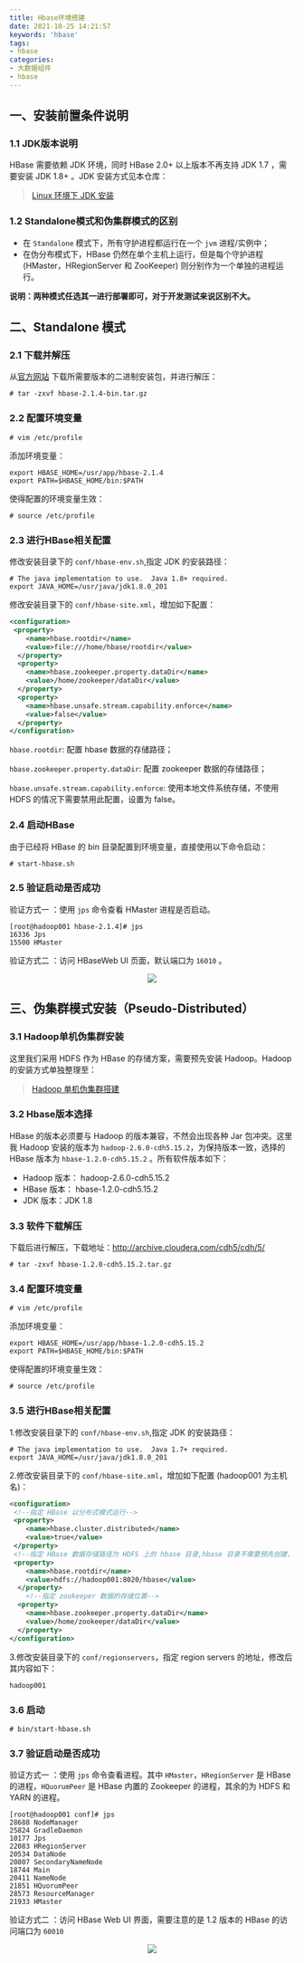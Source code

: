 ```yaml
---
title: Hbase环境搭建
date: 2021-10-25 14:21:57
keywords: 'hbase'
tags:
- hbase
categories:
- 大数据组件
- hbase
---
```

## 一、安装前置条件说明

### 1.1 JDK版本说明

HBase 需要依赖 JDK 环境，同时 HBase 2.0+ 以上版本不再支持 JDK 1.7 ，需要安装 JDK 1.8+ 。JDK 安装方式见本仓库：

> [Linux 环境下 JDK 安装](https://github.com/ihadyou/BigData-Notes/blob/master/notes/installation/Linux下JDK安装.md)

### 1.2 Standalone模式和伪集群模式的区别

+ 在 `Standalone` 模式下，所有守护进程都运行在一个 `jvm` 进程/实例中；
+ 在伪分布模式下，HBase 仍然在单个主机上运行，但是每个守护进程 (HMaster，HRegionServer 和 ZooKeeper) 则分别作为一个单独的进程运行。

**说明：两种模式任选其一进行部署即可，对于开发测试来说区别不大。**

## 二、Standalone 模式

### 2.1 下载并解压

从[官方网站](https://hbase.apache.org/downloads.html) 下载所需要版本的二进制安装包，并进行解压：

```shell
# tar -zxvf hbase-2.1.4-bin.tar.gz
```

### 2.2 配置环境变量

```shell
# vim /etc/profile
```

添加环境变量：

```shell
export HBASE_HOME=/usr/app/hbase-2.1.4
export PATH=$HBASE_HOME/bin:$PATH
```

使得配置的环境变量生效：

```shell
# source /etc/profile
```

### 2.3 进行HBase相关配置

修改安装目录下的 `conf/hbase-env.sh`,指定 JDK 的安装路径：

```shell
# The java implementation to use.  Java 1.8+ required.
export JAVA_HOME=/usr/java/jdk1.8.0_201
```

修改安装目录下的 `conf/hbase-site.xml`，增加如下配置：

```xml
<configuration>
 <property>
    <name>hbase.rootdir</name>
    <value>file:///home/hbase/rootdir</value>
  </property>
  <property>
    <name>hbase.zookeeper.property.dataDir</name>
    <value>/home/zookeeper/dataDir</value>
  </property>
  <property>
    <name>hbase.unsafe.stream.capability.enforce</name>
    <value>false</value>
  </property>
</configuration>
```

`hbase.rootdir`: 配置 hbase 数据的存储路径；

`hbase.zookeeper.property.dataDir`: 配置 zookeeper 数据的存储路径；

`hbase.unsafe.stream.capability.enforce`: 使用本地文件系统存储，不使用 HDFS 的情况下需要禁用此配置，设置为 false。

### 2.4 启动HBase

由于已经将 HBase 的 bin 目录配置到环境变量，直接使用以下命令启动：

```shell
# start-hbase.sh
```

### 2.5 验证启动是否成功

验证方式一 ：使用 `jps` 命令查看 HMaster 进程是否启动。

```
[root@hadoop001 hbase-2.1.4]# jps
16336 Jps
15500 HMaster
```

验证方式二 ：访问 HBaseWeb UI 页面，默认端口为 `16010` 。

<div align="center"> <img src="https://gitee.com/ihadyou/BigData-Notes/raw/master/pictures/hbase-web-ui.png"/> </div>


## 三、伪集群模式安装（Pseudo-Distributed）

### 3.1 Hadoop单机伪集群安装

这里我们采用 HDFS 作为 HBase 的存储方案，需要预先安装 Hadoop。Hadoop 的安装方式单独整理至：

> [Hadoop 单机伪集群搭建](https://github.com/ihadyou/BigData-Notes/blob/master/notes/installation/Hadoop单机版本环境搭建.md)

### 3.2 Hbase版本选择

HBase 的版本必须要与 Hadoop 的版本兼容，不然会出现各种 Jar 包冲突。这里我 Hadoop 安装的版本为 `hadoop-2.6.0-cdh5.15.2`，为保持版本一致，选择的 HBase 版本为 `hbase-1.2.0-cdh5.15.2` 。所有软件版本如下：

+ Hadoop 版本： hadoop-2.6.0-cdh5.15.2
+ HBase 版本： hbase-1.2.0-cdh5.15.2
+ JDK 版本：JDK 1.8



### 3.3 软件下载解压

下载后进行解压，下载地址：http://archive.cloudera.com/cdh5/cdh/5/

```shell
# tar -zxvf hbase-1.2.0-cdh5.15.2.tar.gz
```

### 3.4 配置环境变量
```shell
# vim /etc/profile
```

添加环境变量：

```shell
export HBASE_HOME=/usr/app/hbase-1.2.0-cdh5.15.2
export PATH=$HBASE_HOME/bin:$PATH
```

使得配置的环境变量生效：

```shell
# source /etc/profile
```




### 3.5 进行HBase相关配置

1.修改安装目录下的 `conf/hbase-env.sh`,指定 JDK 的安装路径：

```shell
# The java implementation to use.  Java 1.7+ required.
export JAVA_HOME=/usr/java/jdk1.8.0_201
```

2.修改安装目录下的 `conf/hbase-site.xml`，增加如下配置 (hadoop001 为主机名)：

```xml
<configuration>
 <!--指定 HBase 以分布式模式运行-->   
 <property>
    <name>hbase.cluster.distributed</name>
    <value>true</value>
 </property>
 <!--指定 HBase 数据存储路径为 HDFS 上的 hbase 目录,hbase 目录不需要预先创建，程序会自动创建-->   
 <property>
    <name>hbase.rootdir</name>
    <value>hdfs://hadoop001:8020/hbase</value>
  </property>
    <!--指定 zookeeper 数据的存储位置-->   
  <property>
    <name>hbase.zookeeper.property.dataDir</name>
    <value>/home/zookeeper/dataDir</value>
  </property>
</configuration>
```

3.修改安装目录下的 `conf/regionservers`，指定 region  servers 的地址，修改后其内容如下：

```shell
hadoop001
```

### 3.6 启动

```shell
# bin/start-hbase.sh
```

### 3.7 验证启动是否成功

验证方式一 ：使用 `jps` 命令查看进程。其中 `HMaster`，`HRegionServer` 是 HBase 的进程，`HQuorumPeer` 是 HBase 内置的 Zookeeper 的进程，其余的为 HDFS 和 YARN 的进程。

```shell
[root@hadoop001 conf]# jps
28688 NodeManager
25824 GradleDaemon
10177 Jps
22083 HRegionServer
20534 DataNode
20807 SecondaryNameNode
18744 Main
20411 NameNode
21851 HQuorumPeer
28573 ResourceManager
21933 HMaster
```

验证方式二 ：访问 HBase Web UI 界面，需要注意的是 1.2 版本的 HBase 的访问端口为 `60010`

<div align="center"> <img src="https://gitee.com/ihadyou/BigData-Notes/raw/master/pictures/hbase-60010.png"/> </div>
